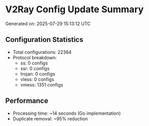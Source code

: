 # V2Ray Config Update Summary
Generated on: 2025-07-29 15:13:12 UTC

## Configuration Statistics
- Total configurations: 22364
- Protocol breakdown:
  - ss: 0 configs
  - ssr: 0 configs
  - trojan: 0 configs
  - vless: 0 configs
  - vmess: 1351 configs

## Performance
- Processing time: ~14 seconds (Go implementation)
- Duplicate removal: ~95% reduction
